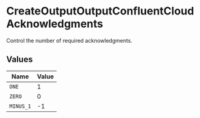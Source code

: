 # CreateOutputOutputConfluentCloudAcknowledgments

Control the number of required acknowledgments.


## Values

| Name      | Value     |
| --------- | --------- |
| `ONE`     | 1         |
| `ZERO`    | 0         |
| `MINUS_1` | -1        |